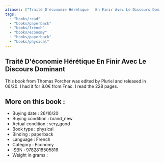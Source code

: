 ```yaml
---
aliases: ["Traité D'économie Hérétique   En Finir Avec Le Discours Dominant"] 
tags: 
  - "books/read" 
  - "books/paperback" 
  - "books/french"
  - "books/economy"
  - "books/paperback"
  - "books/physical"
---
```



## Traité D'économie Hérétique   En Finir Avec Le Discours Dominant
This book from Thomas Porcher was edited by Pluriel and released in 06/20. I had it for 8.0€ from Fnac. I read the 228 pages.

## More on this book :
- Buying date : 26/10/20
- Buying condition : brand_new
- Actual condition : very_good
- Book type : physical
- Binding : paperback
- Language : French
- Category : Economy
- ISBN : 9782818505816
- Weight in grams : 
